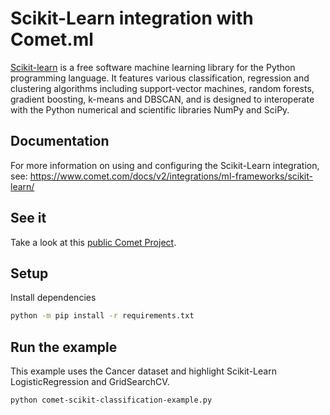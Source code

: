 # Scikit-Learn integration with Comet.ml

[Scikit-learn](https://github.com/scikit-learn/scikit-learn) is a free software machine learning library for the Python programming language. It features various classification, regression and clustering algorithms including support-vector machines, random forests, gradient boosting, k-means and DBSCAN, and is designed to interoperate with the Python numerical and scientific libraries NumPy and SciPy.


## Documentation

For more information on using and configuring the Scikit-Learn integration, see: https://www.comet.com/docs/v2/integrations/ml-frameworks/scikit-learn/

## See it

Take a look at this [public Comet Project](https://www.comet.com/examples/comet-example-scikit-learn-classification/).

## Setup

Install dependencies

```bash
python -m pip install -r requirements.txt
```

## Run the example

This example uses the Cancer dataset and highlight Scikit-Learn LogisticRegression and GridSearchCV.

```bash
python comet-scikit-classification-example.py
```
